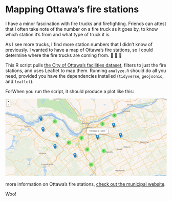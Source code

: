 # Mapping Ottawa’s fire stations

I have a minor fascination with fire trucks and firefighting. Friends can attest that I often take
note of the number on a fire truck as it goes by, to know which station it’s from and what type of
truck it is.

As I see more trucks, I find more station numbers that I didn’t know of previously. I wanted to have
a map of Ottawa’s fire stations, so I could determine where the fire trucks are coming from. 🚒 🚒 🚒

This R script pulls [the City of Ottawa’s facilities dataset](http://data.ottawa.ca/dataset/94d96532-bda5-4cb4-908c-16113cc94380), filters to just the fire stations,
and uses Leaflet to map them. Running `analyze.R` should do all you need, provided you have the dependencies 
installed (`tidyverse`, `geojsonio`, and `leaflet`).

ForWhen you run the script, it should produce a plot like this:

![A plot of the fire stations in Ottawa, with a marker for each; above one marker there is a popup reading “Fire Station 32 - Leitrim”](example.png)

 more information on Ottawa’s fire stations, [check out the municipal website](https://ottawa.ca/en/about-ottawa-fire-services#fire-stations).

Woo!
